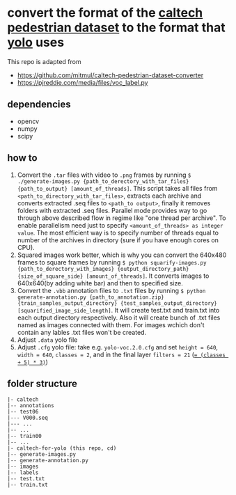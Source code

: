 # convert the format of the [caltech pedestrian dataset](http://www.vision.caltech.edu/Image_Datasets/CaltechPedestrians) to the format that [yolo](https://pjreddie.com/darknet/yolo) uses

This repo is adapted from
- https://github.com/mitmul/caltech-pedestrian-dataset-converter
- https://pjreddie.com/media/files/voc_label.py

## dependencies

- opencv
- numpy
- scipy

## how to

1. Convert the `.tar` files with video to `.png` frames by running `$ ./generate-images.py {path_to_derectory_with_tar_files} {path_to_output} [amount_of_threads]`. This script takes all files from `<path_to_directory_with_tar_files>`, extracts each archive and converts extracted .seq files to `<path_to output>`, finally it removes folders with extracted .seq files. Parallel mode provides way to go through above described flow in regime like "one thread per archive". To enable parallelism need just to specify `<amount_of_threads> as integer value`. The most efficient way is to specify number of threads equal to number of the archives in directory (sure if you have enough cores on CPU).
2. Squared images work better, which is why you can convert the 640x480 frames to square frames by running `$ python squarify-images.py {path_to_derectory_with_images} {output_directory_path} {size_of_square_side} [amount_of_threads]`. It converts images to 640x640(by adding white bar) and then to specified size. 
3. Convert the `.vbb` annotation files to `.txt` files by running `$ python generate-annotation.py {path_to_annotation.zip} {train_samples_output_directory} {test_samples_output_directory} [squarified_image_side_length]`. It will create test.txt and train.txt into each output directory respectively. Also it will create bunch of .txt files named as images connected with them. For images wchich don't contain any lables .txt files won't be created.
4. Adjust `.data` yolo file
5. Adjust `.cfg` yolo file: take e.g. `yolo-voc.2.0.cfg` and set `height = 640`, `width = 640`, `classes = 2`, and in the final layer `filters = 21` ([`= (classes + 5) * 3)`](https://github.com/AlexeyAB/darknet))

## folder structure
```
|- caltech
|-- annotations
|-- test06
|--- V000.seq
|--- ...
|-- ...
|-- train00
|-- ...
|- caltech-for-yolo (this repo, cd)
|-- generate-images.py
|-- generate-annotation.py
|-- images
|-- labels
|-- test.txt
|-- train.txt
```
